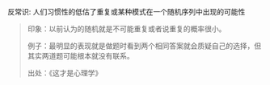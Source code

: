 反常识: 人们习惯性的低估了重复或某种模式在一个随机序列中出现的可能性
>
>印象：以前认为的随机就是不可能重复或者说重复的概率很小。
>
>例子：最明显的表现就是做题时看到两个相同答案就会质疑自己的选择，但其实两道题可能根本就没有联系。
>
>出处：《这才是心理学》
